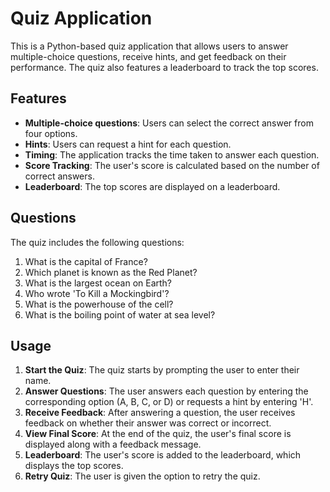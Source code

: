 # Quiz Application

This is a Python-based quiz application that allows users to answer multiple-choice questions, receive hints, and get feedback on their performance. The quiz also features a leaderboard to track the top scores.

## Features

- **Multiple-choice questions**: Users can select the correct answer from four options.
- **Hints**: Users can request a hint for each question.
- **Timing**: The application tracks the time taken to answer each question.
- **Score Tracking**: The user's score is calculated based on the number of correct answers.
- **Leaderboard**: The top scores are displayed on a leaderboard.

## Questions

The quiz includes the following questions:

1. What is the capital of France?
2. Which planet is known as the Red Planet?
3. What is the largest ocean on Earth?
4. Who wrote 'To Kill a Mockingbird'?
5. What is the powerhouse of the cell?
6. What is the boiling point of water at sea level?

## Usage

1. **Start the Quiz**: The quiz starts by prompting the user to enter their name.
2. **Answer Questions**: The user answers each question by entering the corresponding option (A, B, C, or D) or requests a hint by entering 'H'.
3. **Receive Feedback**: After answering a question, the user receives feedback on whether their answer was correct or incorrect.
4. **View Final Score**: At the end of the quiz, the user's final score is displayed along with a feedback message.
5. **Leaderboard**: The user's score is added to the leaderboard, which displays the top scores.
6. **Retry Quiz**: The user is given the option to retry the quiz.


